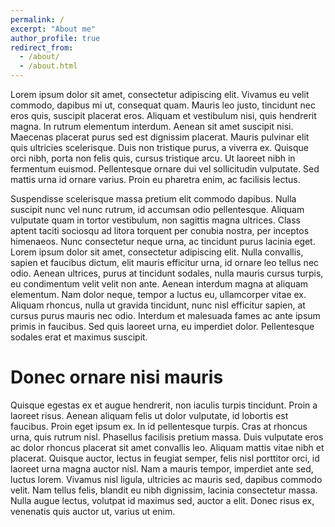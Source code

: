 ```yaml
---
permalink: /
excerpt: "About me"
author_profile: true
redirect_from: 
  - /about/
  - /about.html
---
```


Lorem ipsum dolor sit amet, consectetur adipiscing elit. Vivamus eu velit commodo, dapibus mi ut, consequat quam. Mauris leo justo, tincidunt nec eros quis, suscipit placerat eros. Aliquam et vestibulum nisi, quis hendrerit magna. In rutrum elementum interdum. Aenean sit amet suscipit nisi. Maecenas placerat purus sed est dignissim placerat. Mauris pulvinar elit quis ultricies scelerisque. Duis non tristique purus, a viverra ex. Quisque orci nibh, porta non felis quis, cursus tristique arcu. Ut laoreet nibh in fermentum euismod. Pellentesque ornare dui vel sollicitudin vulputate. Sed mattis urna id ornare varius. Proin eu pharetra enim, ac facilisis lectus.

Suspendisse scelerisque massa pretium elit commodo dapibus. Nulla suscipit nunc vel nunc rutrum, id accumsan odio pellentesque. Aliquam vulputate quam in tortor vestibulum, non sagittis magna ultrices. Class aptent taciti sociosqu ad litora torquent per conubia nostra, per inceptos himenaeos. Nunc consectetur neque urna, ac tincidunt purus lacinia eget. Lorem ipsum dolor sit amet, consectetur adipiscing elit. Nulla convallis, sapien et faucibus dictum, elit mauris efficitur urna, id ornare leo tellus nec odio. Aenean ultrices, purus at tincidunt sodales, nulla mauris cursus turpis, eu condimentum velit velit non ante. Aenean interdum magna at aliquam elementum. Nam dolor neque, tempor a luctus eu, ullamcorper vitae ex. Aliquam rhoncus, nulla ut gravida tincidunt, nunc nisl efficitur sapien, at cursus purus mauris nec odio. Interdum et malesuada fames ac ante ipsum primis in faucibus. Sed quis laoreet urna, eu imperdiet dolor. Pellentesque sodales erat et maximus suscipit. 

Donec ornare nisi mauris
======
Quisque egestas ex et augue hendrerit, non iaculis turpis tincidunt. Proin a laoreet risus. Aenean aliquam felis ut dolor vulputate, id lobortis est faucibus. Proin eget ipsum ex. In id pellentesque turpis. Cras at rhoncus urna, quis rutrum nisl. Phasellus facilisis pretium massa. Duis vulputate eros ac dolor rhoncus placerat sit amet convallis leo. Aliquam mattis vitae nibh et placerat. Quisque auctor, lectus in feugiat semper, felis nisl porttitor orci, id laoreet urna magna auctor nisl. Nam a mauris tempor, imperdiet ante sed, luctus lorem. Vivamus nisl ligula, ultricies ac mauris sed, dapibus commodo velit. Nam tellus felis, blandit eu nibh dignissim, lacinia consectetur massa. Nulla augue lectus, volutpat id maximus sed, auctor a elit. Donec risus ex, venenatis quis auctor ut, varius ut enim. 
